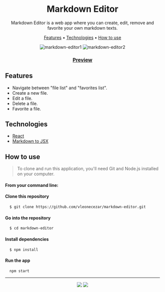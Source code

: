 <div align="center">
  
# Markdown Editor

Markdown Editor is a web app where you can create, edit, remove and favorite your own markdown texts.

[Features](#features) • [Technologies](#technologies) • [How to use](#how-to-use)

![markdown-editor1](https://user-images.githubusercontent.com/76831929/216518911-b6f4aea0-c803-4f6e-a315-e03323782b76.png)
![markdown-editor2](https://user-images.githubusercontent.com/76831929/216518925-58f98433-fcf6-4cd6-a7df-c4467b01c938.png)

### [Preview](https://vleonecezar.github.io/markdown-editor/)

</div>

## Features

- Navigate between "file list" and "favorites list".
- Create a new file.
- Edit a file.
- Delete a file.
- Favorite a file.

## Technologies

- [React](https://reactjs.org/)
- [Markdown to JSX](https://www.npmjs.com/package/markdown-to-jsx)

## How to use

> To clone and run this application, you'll need Git and Node.js installed on your computer.

#### From your command line:

#### Clone this repository

```
  $ git clone https://github.com/vleonecezar/markdown-editor.git
```

#### Go into the repository

```
  $ cd markdown-editor
```

#### Install dependencies

```
  $ npm install
```

#### Run the app

```
  npm start
```

<hr />
<div align="center">
<a href="https://www.linkedin.com/in/vitor-leone-cezar/" target="_blank"><img src="https://img.shields.io/badge/-LinkedIn-%230077B5?style=for-the-badge&logo=linkedin&logoColor=white" target="_blank"></a>
<a href="mailto:vleone.job@gmail.com" target="_blank"><img src="https://img.shields.io/badge/Gmail-D14836?style=for-the-badge&logo=gmail&logoColor=white" target="_blank"></a>
</div>
